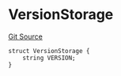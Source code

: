 # VersionStorage
[Git Source](https://github.com/thrackle-io/tron/blob/17f0c18311739ad27e810cec2eb3f45ea28c2fd7/src/protocol/diamond/VersionFacetLib.sol)


```solidity
struct VersionStorage {
    string VERSION;
}
```

